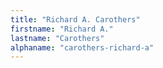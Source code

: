 ```yaml
---
title: "Richard A. Carothers"
firstname: "Richard A."
lastname: "Carothers"
alphaname: "carothers-richard-a"
---
```

